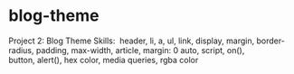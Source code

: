 # blog-theme

Project 2: Blog Theme
Skills:  header, li, a, ul, link, display, margin, border-radius, padding, max-width, article, margin: 0 auto, script, on(), button, alert(), hex color, media queries, rgba color
